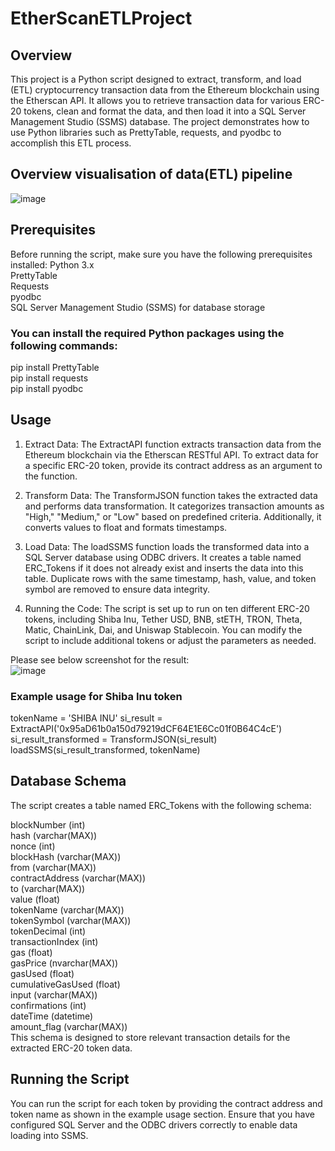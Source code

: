 # EtherScanETLProject  

## Overview  
This project is a Python script designed to extract, transform, and load (ETL) cryptocurrency transaction data from the Ethereum blockchain using the Etherscan API. It allows you to retrieve transaction data for various ERC-20 tokens, clean and format the data, and then load it into a SQL Server Management Studio (SSMS) database. The project demonstrates how to use Python libraries such as PrettyTable, requests, and pyodbc to accomplish this ETL process.  

## Overview visualisation of data(ETL) pipeline  
![image](https://github.com/Stephanie241/EtherScanETLProject/assets/144491602/985424fb-1a89-45ee-a8ec-7c0f3829c9ac)  
 
## Prerequisites  
Before running the script, make sure you have the following prerequisites installed:
Python 3.x  
PrettyTable  
Requests  
pyodbc  
SQL Server Management Studio (SSMS) for database storage  
### You can install the required Python packages using the following commands:  
pip install PrettyTable  
pip install requests  
pip install pyodbc  

## Usage  
1. Extract Data: The ExtractAPI function extracts transaction data from the Ethereum blockchain via the Etherscan RESTful API. To extract data for a specific ERC-20 token, provide its contract address as an argument to the function.  

2. Transform Data: The TransformJSON function takes the extracted data and performs data transformation. It categorizes transaction amounts as "High," "Medium," or "Low" based on predefined criteria. Additionally, it converts values to float and formats timestamps.  

3. Load Data: The loadSSMS function loads the transformed data into a SQL Server database using ODBC drivers. It creates a table named ERC_Tokens if it does not already exist and inserts the data into this table. Duplicate rows with the same timestamp, hash, value, and token symbol are removed to ensure data integrity.  

4. Running the Code: The script is set up to run on ten different ERC-20 tokens, including Shiba Inu, Tether USD, BNB, stETH, TRON, Theta, Matic, ChainLink, Dai, and Uniswap Stablecoin. You can modify the script to include additional tokens or adjust the parameters as needed.

Please see below screenshot for the result:  
![image](https://github.com/Stephanie241/EtherScanETLProject/assets/144491602/4bc1b804-dfe9-4991-ae21-bf8c7a202e1b)

### Example usage for Shiba Inu token
tokenName = 'SHIBA INU'
si_result = ExtractAPI('0x95aD61b0a150d79219dCF64E1E6Cc01f0B64C4cE')
si_result_transformed = TransformJSON(si_result)
loadSSMS(si_result_transformed, tokenName)  

## Database Schema  
The script creates a table named ERC_Tokens with the following schema:  

blockNumber (int)  
hash (varchar(MAX))  
nonce (int)  
blockHash (varchar(MAX))  
from (varchar(MAX))  
contractAddress (varchar(MAX))  
to (varchar(MAX))  
value (float)  
tokenName (varchar(MAX))  
tokenSymbol (varchar(MAX))  
tokenDecimal (int)  
transactionIndex (int)  
gas (float)  
gasPrice (nvarchar(MAX))  
gasUsed (float)  
cumulativeGasUsed (float)  
input (varchar(MAX))  
confirmations (int)  
dateTime (datetime)  
amount_flag (varchar(MAX))  
This schema is designed to store relevant transaction details for the extracted ERC-20 token data.  

## Running the Script
You can run the script for each token by providing the contract address and token name as shown in the example usage section. Ensure that you have configured SQL Server and the ODBC drivers correctly to enable data loading into SSMS.

